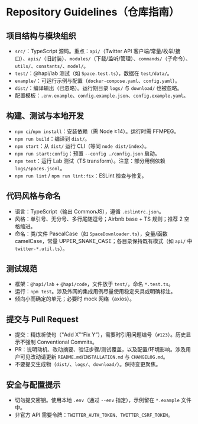 # Repository Guidelines（仓库指南）

## 项目结构与模块组织
- `src/`：TypeScript 源码。重点：`api/`（Twitter API 客户端/常量/枚举/接口）、`apis/`（旧封装）、`modules/`（下载/监听/管理）、`commands/`（子命令）、`utils/`、`constants/`、`model/`。
- `test/`：@hapi/lab 测试（如 `Space.test.ts`），数据在 `test/data/`。
- `example/`：可运行示例与配置（`docker-compose.yaml`、`config.yaml`）。
- `dist/`：编译输出（已忽略）。运行期目录 `logs/` 与 `download/` 也被忽略。
- 配置模板：`.env.example`、`config.example.json`、`config.example.yaml`。

## 构建、测试与本地开发
- `npm ci`/`npm install`：安装依赖（需 Node ≥14）。运行时需 FFMPEG。
- `npm run build`：编译到 `dist/`。
- `npm start`：从 `dist/` 运行 CLI（等同 `node dist/index`）。
- `npm run start:config`：预置 `--config ./config.json` 启动。
- `npm test`：运行 Lab 测试（TS transform）。注意：部分用例依赖 `logs/spaces.jsonl`。
- `npm run lint` / `npm run lint:fix`：ESLint 检查与修复。

## 代码风格与命名
- 语言：TypeScript（输出 CommonJS），遵循 `.eslintrc.json`。
- 风格：单引号、无分号、多行尾随逗号；Airbnb base + TS 规则；推荐 2 空格缩进。
- 命名：类/文件 PascalCase（如 `SpaceDownloader.ts`），变量/函数 camelCase，常量 UPPER_SNAKE_CASE；各目录保持既有模式（如 `api/` 中 `twitter-*.util.ts`）。

## 测试规范
- 框架：`@hapi/lab` + `@hapi/code`，文件放于 `test/`，命名 `*.test.ts`。
- 运行：`npm test`。涉及外网的集成用例尽量使用稳定夹具或明确标注。
- 倾向小而确定的单元；必要时 mock 网络（axios）。

## 提交与 Pull Request
- 提交：精炼祈使句（“Add X”“Fix Y”），需要时引用问题编号（`#123`）。历史显示不强制 Conventional Commits。
- PR：说明动机、改动摘要、验证步骤/测试覆盖，以及配置/环境影响。涉及用户可见改动请更新 `README.md`/`INSTALLATION.md` 与 `CHANGELOG.md`。
- 不要提交生成物（`dist/`、`logs/`、`download/`）。保持变更聚焦。

## 安全与配置提示
- 切勿提交密钥。使用本地 `.env`（通过 `--env` 指定），示例留在 `*.example` 文件中。
- 非官方 API 需要令牌：`TWITTER_AUTH_TOKEN`、`TWITTER_CSRF_TOKEN`。
